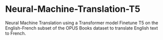 # Neural-Machine-Translation-T5
Neural Machine Translation using a Transformer model Finetune T5 on the English-French subset of the OPUS Books dataset to translate English text to French.
